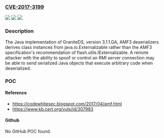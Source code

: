 ### [CVE-2017-3199](https://cve.mitre.org/cgi-bin/cvename.cgi?name=CVE-2017-3199)
![](https://img.shields.io/static/v1?label=Product&message=Framework&color=blue)
![](https://img.shields.io/static/v1?label=Version&message=3.1.1.GA3.1.1.GA%20&color=brighgreen)
![](https://img.shields.io/static/v1?label=Vulnerability&message=CWE-502%3A%20Deserialization%20of%20Untrusted%20Data&color=brighgreen)

### Description

The Java implementation of GraniteDS, version 3.1.1.GA, AMF3 deserializers derives class instances from java.io.Externalizable rather than the AMF3 specification's recommendation of flash.utils.IExternalizable. A remote attacker with the ability to spoof or control an RMI server connection may be able to send serialized Java objects that execute arbitrary code when deserialized.

### POC

#### Reference
- https://codewhitesec.blogspot.com/2017/04/amf.html
- https://www.kb.cert.org/vuls/id/307983

#### Github
No GitHub POC found.

